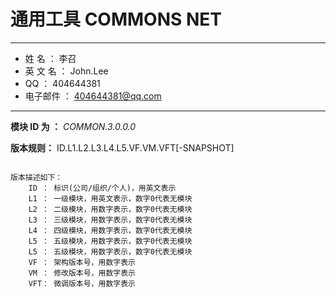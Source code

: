 # 通用工具 COMMONS NET
* * *
* 姓    名 ： 李召
* 英 文 名 ： John.Lee
* QQ       ： 404644381
* 电子邮件 ： 404644381@qq.com
* * *

**模块 ID 为 ：** _COMMON.3.0.0.0_

**版本规则：** ID.L1.L2.L3.L4.L5.VF.VM.VFT[-SNAPSHOT]
<pre><code>
版本描述如下：
    ID ： 标识(公司/组织/个人)，用英文表示
    L1 ： 一级模块，用英文表示，数字0代表无模块
    L2 ： 二级模块，用数字表示，数字0代表无模块
    L3 ： 三级模块，用数字表示，数字0代表无模块
    L4 ： 四级模块，用数字表示，数字0代表无模块
    L5 ： 五级模块，用数字表示，数字0代表无模块
    L5 ： 五级模块，用数字表示，数字0代表无模块
    VF ： 架构版本号，用数字表示
    VM ： 修改版本号，用数字表示
    VFT： 微调版本号，用数字表示
</code></pre>